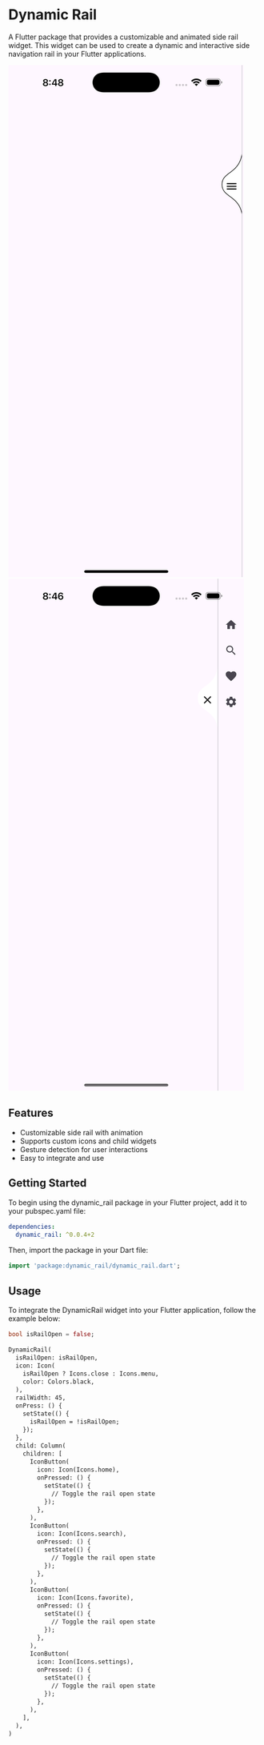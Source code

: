 # Dynamic Rail

A Flutter package that provides a customizable and animated side rail widget. This widget can be used to create a dynamic and interactive side navigation rail in your Flutter applications.


<img src="images/closed.png" alt="Dynamic Rail Closed" sizes="50%">
<img src="images/opend.png" alt="Dynamic Rail Open" sizes="50%">
    

## Features

- Customizable side rail with animation
- Supports custom icons and child widgets
- Gesture detection for user interactions
- Easy to integrate and use

## Getting Started

To begin using the dynamic_rail package in your Flutter project, add it to your pubspec.yaml file:

```yaml
dependencies:
  dynamic_rail: ^0.0.4+2
```

Then, import the package in your Dart file:

```dart
import 'package:dynamic_rail/dynamic_rail.dart';
```

## Usage

To integrate the DynamicRail widget into your Flutter application, follow the example below:

```dart
bool isRailOpen = false;
```

```Flutter
DynamicRail(
  isRailOpen: isRailOpen,
  icon: Icon(
    isRailOpen ? Icons.close : Icons.menu,
    color: Colors.black,
  ),
  railWidth: 45,
  onPress: () {
    setState(() {
      isRailOpen = !isRailOpen;
    });
  },
  child: Column(
    children: [
      IconButton(
        icon: Icon(Icons.home),
        onPressed: () {
          setState(() {
            // Toggle the rail open state
          });
        },
      ),
      IconButton(
        icon: Icon(Icons.search),
        onPressed: () {
          setState(() {
            // Toggle the rail open state
          });
        },
      ),
      IconButton(
        icon: Icon(Icons.favorite),
        onPressed: () {
          setState(() {
            // Toggle the rail open state
          });
        },
      ),
      IconButton(
        icon: Icon(Icons.settings),
        onPressed: () {
          setState(() {
            // Toggle the rail open state
          });
        },
      ),
    ],
  ),
)
```
